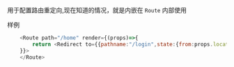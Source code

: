 用于配置路由重定向,现在知道的情况，就是内嵌在 ```Route``` 内部使用

样例
``` js
    <Route path="/home" render={(props)=>{
        return <Redirect to={{pathname:"/login",state:{from:props.location}}}></Redirect>
    }}>
    </Route>
```